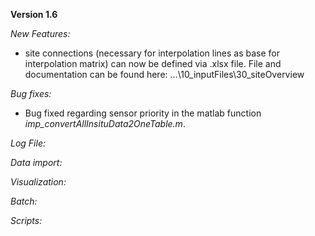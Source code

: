 **Version 1.6**

_New Features:_
- site connections (necessary for interpolation lines as base for interpolation matrix) can now be defined via .xlsx file.
 File and documentation can be found here: ...\10_inputFiles\30_siteOverview

_Bug fixes:_
- Bug fixed regarding sensor priority in the matlab function _imp_convertAllInsituData2OneTable.m_. 

_Log File:_


_Data import:_


_Visualization:_


_Batch:_


_Scripts:_

 
